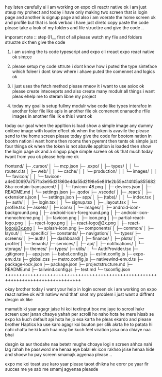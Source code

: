 hey lsten carefully ai 
i am working on expo cli reactr native ok i am just steup my prohect and today i have only making two screen that is login page and another is signup page and also i am vcerate the home screen ok and profile but that is look verbad i have just diretc copy paste the code please 
take a look of my folders and file structtre and give the code ..


imporant note ::
step 01__ first of all please watch my file and folders structre ok then give the code 
1) i am usning the ts code typescript and expo cli rreact expo react native ok simp;e 

2) please setup my code sttrute i dont know how i puted the type sinteface wihich foleer i dont know where i ahave puted the 
comennet and logics ok 

3) i just uses the fetch method please rmeov it i want to use axiox ok please create inteceeprts and also create many modulr all things i want pleas ehelp me to steram libne my project 


4) today my goal is setup fullmy modulr wise code like types interafce in another foler file like apis in another file ok comenent onanaothe rfile images in another file lik e this i want ok 

today our goal when the appltion is load show a simple image any dummy onlibne image with loader effect ok 
when the token is avavile the please send to the home screen please today give the code for bootom nation in bootm nation i want 
home then rooms then pyemnt then tents ok simple just four thinga ok when the token is not abavile appltion is loaded then show the login page ok and a singup page simple screen ok ok that much today iwant from you ok please help me ok 


frontend/
├─ .cursor/
│  └─ mcp.json
├─ .expo/
│  ├─ types/
│  │  └─ router.d.ts
│  ├─ web/
│  │  └─ cache/
│  │     └─ production/
│  │        └─ images/
│  │           └─ favicon/
│  │              └─ favicon-a4e030697a7571b3e95d31860e4da55d2f98e5e861e2b55e414f45a8556828ba-contain-transparent/
│  │                 └─ favicon-48.png
│  ├─ devices.json
│  ├─ README.md
│  └─ settings.json
├─ .qodo/
├─ .vscode/
│  ├─ .react/
│  ├─ extensions.json
│  └─ settings.json
├─ app/
│  ├─ (tabs)/
│  │  └─ index.tsx
│  ├─ auth/
│  │  ├─ login.tsx
│  │  └─ signup.tsx
│  ├─ _layout.tsx
│  └─ profile.tsx
├─ assets/
│  ├─ icons/
│  └─ images/
│     ├─ android-icon-background.png
│     ├─ android-icon-foreground.png
│     ├─ android-icon-monochrome.png
│     ├─ favicon.png
│     ├─ icon.png
│     ├─ partial-react-logo.png
│     ├─ react-logo.png
│     ├─ react-logo@2x.png
│     ├─ react-logo@3x.png
│     └─ splash-icon.png
├─ components/
│  ├─ common/
│  ├─ layout/
│  └─ specific/
├─ constants/
├─ navigation/
│  └─ types/
├─ screens/
│  ├─ auth/
│  ├─ dashboard/
│  ├─ finance/
│  ├─ plots/
│  ├─ profile/
│  └─ tenants/
├─ services/
│  ├─ api/
│  ├─ notifications/
│  └─ storage/
├─ themes/
├─ types/
├─ utils/
│  └─ AuthProvider.tsx
├─ .gitignore
├─ app.json
├─ babel.config.js
├─ eslint.config.js
├─ expo-env.d.ts
├─ global.css
├─ metro.config.js
├─ nativewind-env.d.ts
├─ package-lock.json
├─ package.json
├─ projectstructure.md
├─ README.md
├─ tailwind.config.js
├─ test.md
└─ tsconfig.json
+++++++++++++++++++++++++++++++++++++++++++++++++++++++++++++++++++++++++++++++++


okay brother today i want your help in login screen ok 
i am working on expo react native ok with nativw wnd that' snot my problem i just want a diffrent desgin ok like 

mamatlb ki yaar agagr jaise hi koi textinput box me jaye to scrool hakr screen uper janan chaoye yahah per scrolll ho naho hota he mere hisab se expo ka kuch default api hota he jo esa karta he pleas ekardo and please brother Haptics ka use karo agagr koi 
buuton per clik akrta he to patata hi nahi chatta he ki kuch hua may be kuch feel viration jaisa ona chiaye naa bhai 

desgin ka aur thodahe naa betetr mughe choaye logi n screen ahhca nahi lag rahah he password me henaa eye balal ek icon rakhso jsise henaa hide and shoew ho pay screen smamajk agyenaa please ..

expo me koi toast use karo yaar please taost dhikna he eoror pe yaar fir succes me ye sab me smamj agyenaa pleasde 









